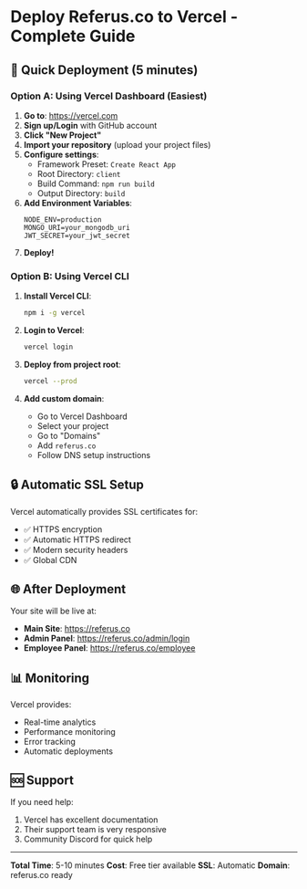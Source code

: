 # Deploy Referus.co to Vercel - Complete Guide

## 🚀 Quick Deployment (5 minutes)

### Option A: Using Vercel Dashboard (Easiest)

1. **Go to**: https://vercel.com
2. **Sign up/Login** with GitHub account
3. **Click "New Project"**
4. **Import your repository** (upload your project files)
5. **Configure settings**:
   - Framework Preset: `Create React App`
   - Root Directory: `client`
   - Build Command: `npm run build`
   - Output Directory: `build`
6. **Add Environment Variables**:
   ```
   NODE_ENV=production
   MONGO_URI=your_mongodb_uri
   JWT_SECRET=your_jwt_secret
   ```
7. **Deploy!**

### Option B: Using Vercel CLI

1. **Install Vercel CLI**:
   ```bash
   npm i -g vercel
   ```

2. **Login to Vercel**:
   ```bash
   vercel login
   ```

3. **Deploy from project root**:
   ```bash
   vercel --prod
   ```

4. **Add custom domain**:
   - Go to Vercel Dashboard
   - Select your project
   - Go to "Domains"
   - Add `referus.co`
   - Follow DNS setup instructions

## 🔒 Automatic SSL Setup

Vercel automatically provides SSL certificates for:
- ✅ HTTPS encryption
- ✅ Automatic HTTPS redirect
- ✅ Modern security headers
- ✅ Global CDN

## 🌐 After Deployment

Your site will be live at:
- **Main Site**: https://referus.co
- **Admin Panel**: https://referus.co/admin/login
- **Employee Panel**: https://referus.co/employee

## 📊 Monitoring

Vercel provides:
- Real-time analytics
- Performance monitoring
- Error tracking
- Automatic deployments

## 🆘 Support

If you need help:
1. Vercel has excellent documentation
2. Their support team is very responsive
3. Community Discord for quick help

---
**Total Time**: 5-10 minutes
**Cost**: Free tier available
**SSL**: Automatic
**Domain**: referus.co ready
